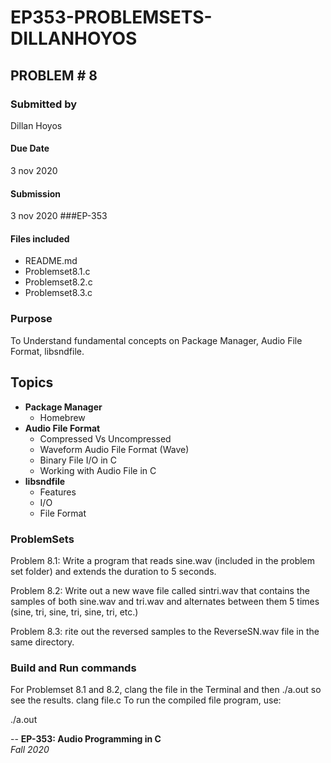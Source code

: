 # EP353-PROBLEMSETS-DILLANHOYOS
## PROBLEM # 8

### Submitted by
Dillan Hoyos
#### Due Date
3 nov 2020
#### Submission
3 nov 2020
###EP-353
#### Files included
 * README.md
 * Problemset8.1.c
 * Problemset8.2.c
 * Problemset8.3.c
 ### Purpose
To Understand fundamental concepts on Package Manager, Audio File Format, libsndfile.

## Topics
- **Package Manager**
	- Homebrew
- **Audio File Format**
	- Compressed Vs Uncompressed
	- Waveform Audio File Format (Wave)
	- Binary File I/O in C
	- Working with Audio File in C 
- **libsndfile**
	- Features
	- I/O
	- File Format

### ProblemSets 
Problem 8.1: Write a program that reads sine.wav (included in the problem set folder) and extends the 				 duration to 5 seconds.

Problem 8.2: Write out a new wave file called sintri.wav that contains the samples of both sine.wav and 			 tri.wav and alternates between them 5 times (sine, tri, sine, tri, sine, tri, etc.)

Problem 8.3: rite out the reversed samples to the ReverseSN.wav file in the same directory.
### Build and Run commands

For Problemset 8.1 and 8.2, clang the file in the Terminal and then ./a.out so see the results.
clang file.c
To run the compiled file program, use:

./a.out

--
**EP-353: Audio Programming in C**  
*Fall 2020*